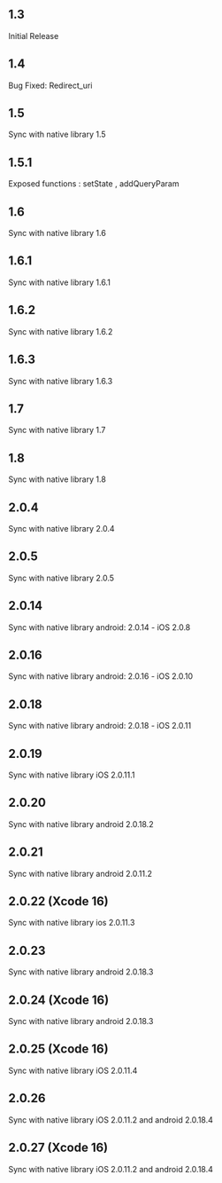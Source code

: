 ## 1.3

Initial Release

## 1.4

Bug Fixed: Redirect_uri

## 1.5

Sync with native library 1.5

## 1.5.1

Exposed functions : setState , addQueryParam

## 1.6

Sync with native library 1.6

## 1.6.1

Sync with native library 1.6.1

## 1.6.2

Sync with native library 1.6.2

## 1.6.3

Sync with native library 1.6.3


## 1.7

Sync with native library 1.7

## 1.8

Sync with native library 1.8

## 2.0.4

Sync with native library 2.0.4

## 2.0.5

Sync with native library 2.0.5

## 2.0.14

Sync with native library android: 2.0.14 - iOS 2.0.8

## 2.0.16

Sync with native library android: 2.0.16 - iOS 2.0.10

## 2.0.18

Sync with native library android: 2.0.18 - iOS 2.0.11


## 2.0.19

Sync with native library iOS 2.0.11.1


## 2.0.20

Sync with native library android 2.0.18.2

## 2.0.21

Sync with native library android 2.0.11.2



## 2.0.22 (Xcode 16)

Sync with native library ios 2.0.11.3


## 2.0.23

Sync with native library android 2.0.18.3


## 2.0.24 (Xcode 16)

Sync with native library android 2.0.18.3


## 2.0.25 (Xcode 16)

Sync with native library iOS 2.0.11.4

## 2.0.26

Sync with native library iOS 2.0.11.2 and android 2.0.18.4


## 2.0.27 (Xcode 16)

Sync with native library iOS 2.0.11.2 and android 2.0.18.4
